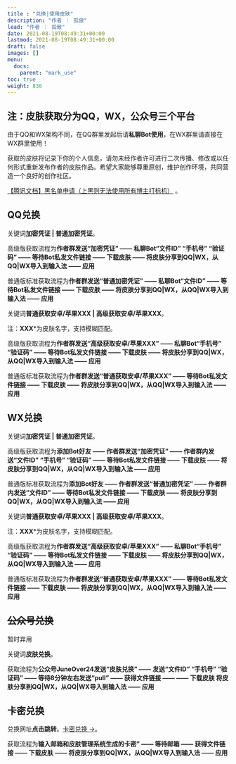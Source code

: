 ```yaml
---
title : "兑换|使用皮肤"
description: "作者 ｜ 孤傲"
lead: "作者 ｜ 孤傲"
date: 2021-08-19T08:49:31+00:00
lastmod: 2021-08-19T08:49:31+00:00
draft: false 
images: []
menu:
  docs:
    parent: "mark_use"
toc: true
weight: 830
---
```


## 注：皮肤获取分为QQ，WX，公众号三个平台

由于QQ和WX架构不同，在QQ群里发起后请**私聊Bot使用**，在WX群里请直接在WX群里使用！

获取的皮肤将记录下你的个人信息，请勿未经作者许可进行二次传播、修改或以任何形式重新发布作者的皮肤作品。希望大家能够尊重原创，维护创作环境，共同营造一个良好的创作社区。

[【腾讯文档】黑名单申请（上黑则无法使用所有博主打标机）](https://docs.qq.com/form/page/DVFpqaWNabVBzbnJu) 。

## QQ兑换

关键词**加密凭证 | 普通加密凭证**。

高级版获取流程为**作者群发送“加密凭证” —— 私聊Bot“文件ID” “手机号” “验证码” —— 等待Bot私发文件链接 —— 下载皮肤 —— 将皮肤分享到QQ|WX，从QQ|WX导入到输入法 —— 应用**

普通版标准获取流程为**作者群发送“普通加密凭证” —— 私聊Bot“文件ID” —— 等待Bot私发文件链接 —— 下载皮肤 —— 将皮肤分享到QQ|WX，从QQ|WX导入到输入法 —— 应用**

关键词**普通获取安卓/苹果XXX | 高级获取安卓/苹果XXX**。

注：**XXX***为皮肤名字，支持模糊匹配。

高级版获取流程为**作者群发送“高级获取安卓/苹果XXX” —— 私聊Bot“手机号” “验证码” —— 等待Bot私发文件链接 —— 下载皮肤 —— 将皮肤分享到QQ|WX，从QQ|WX导入到输入法 —— 应用**

普通版标准获取流程为**作者群发送“普通获取安卓/苹果XXX” —— 等待Bot私发文件链接 —— 下载皮肤 —— 将皮肤分享到QQ|WX，从QQ|WX导入到输入法 —— 应用**

## WX兑换

关键词**加密凭证 | 普通加密凭证**。

高级版获取流程为**添加Bot好友 —— 作者群发送“加密凭证” —— 作者群内发送“文件ID” “手机号” “验证码” —— 等待Bot私发文件链接 —— 下载皮肤 —— 将皮肤分享到QQ|WX，从QQ|WX导入到输入法 —— 应用**

普通版标准获取流程为**添加Bot好友 —— 作者群发送“普通加密凭证” —— 作者群内发送“文件ID” —— 等待Bot私发文件链接 —— 下载皮肤 —— 将皮肤分享到QQ|WX，从QQ|WX导入到输入法 —— 应用**

关键词**普通获取安卓/苹果XXX | 高级获取安卓/苹果XXX**。

注：**XXX***为皮肤名字，支持模糊匹配。

高级版获取流程为**作者群发送“高级获取安卓/苹果XXX” —— 私聊Bot“手机号” “验证码” —— 等待Bot私发文件链接 —— 下载皮肤 —— 将皮肤分享到QQ|WX，从QQ|WX导入到输入法 —— 应用**

普通版标准获取流程为**作者群发送“普通获取安卓/苹果XXX” —— 等待Bot私发文件链接 —— 下载皮肤 —— 将皮肤分享到QQ|WX，从QQ|WX导入到输入法 —— 应用**

## ~~公众号兑换~~

暂时弃用

关键词**皮肤兑换**。

获取流程为**公众号JuneOver24发送“皮肤兑换” —— 发送“文件ID” “手机号” “验证码” —— 等待8分钟左右发送“pull” —— 获得文件链接 —— —— 下载皮肤 将皮肤分享到QQ|WX，从QQ|WX导入到输入法 —— 应用**

## 卡密兑换

兑换网址**点击跳转**。[卡密兑换 →](https://beautify.gushao.club/docs/mark_use/Redeem/)。

获取流程为**输入邮箱和皮肤管理系统生成的卡密” —— 等待邮箱 —— 获得文件链接 —— 下载皮肤 —— 将皮肤分享到QQ|WX，从QQ|WX导入到输入法 —— 应用**
